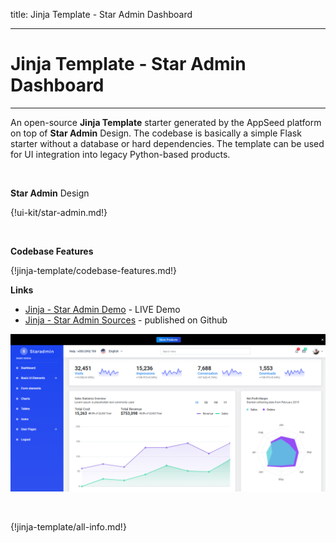 title: Jinja Template - Star Admin Dashboard

---

# Jinja Template - Star Admin Dashboard
---

An open-source **Jinja Template** starter generated by the AppSeed platform on top of **Star Admin** Design. The codebase is basically a simple Flask starter without a database or hard dependencies. The template can be used for UI integration into legacy Python-based products. 

<br />

**Star Admin** Design

{!ui-kit/star-admin.md!}

<br />

**Codebase Features**

{!jinja-template/codebase-features.md!}

**Links**

- [Jinja - Star Admin Demo](https://jinja-template-star-admin.appseed.us/) - LIVE Demo
- [Jinja - Star Admin Sources](https://github.com/app-generator/jinja-template-star-admin) - published on Github

![Jinja Template Star Admin - Template project provided by AppSeed.](https://raw.githubusercontent.com/app-generator/jinja-template-star-admin/master/media/jinja-template-star-admin-screen.png)

<br />

{!jinja-template/all-info.md!}
